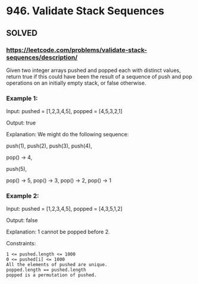 # 946. Validate Stack Sequences

## SOLVED

### https://leetcode.com/problems/validate-stack-sequences/description/

Given two integer arrays pushed and popped each with distinct values, return true if this could have been the result of a sequence of push and pop operations on an initially empty stack, or false otherwise.



### Example 1:

Input: pushed = [1,2,3,4,5], popped = [4,5,3,2,1]

Output: true

Explanation: We might do the following sequence:

push(1), push(2), push(3), push(4),

pop() -> 4,

push(5),

pop() -> 5, pop() -> 3, pop() -> 2, pop() -> 1

### Example 2:

Input: pushed = [1,2,3,4,5], popped = [4,3,5,1,2]

Output: false

Explanation: 1 cannot be popped before 2.




Constraints:

    1 <= pushed.length <= 1000
    0 <= pushed[i] <= 1000
    All the elements of pushed are unique.
    popped.length == pushed.length
    popped is a permutation of pushed.

